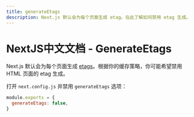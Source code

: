 ```yaml
---
title: generateEtags
description: Next.js 默认会为每个页面生成 etag。在此了解如何禁用 etag 生成。
---
```


# NextJS中文文档 - GenerateEtags

Next.js 默认会为每个页面生成 [etags](https://en.wikipedia.org/wiki/HTTP_ETag)。根据你的缓存策略，你可能希望禁用 HTML 页面的 etag 生成。

打开 `next.config.js` 并禁用 `generateEtags` 选项：

```js
module.exports = {
  generateEtags: false,
}
```
